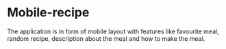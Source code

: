 # Mobile-recipe
The application is in form of mobile layout with features like favourite meal, random recipe, description about the meal and how to make the meal.
